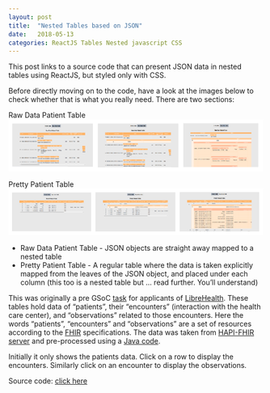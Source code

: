 ```yaml
---
layout: post
title:  "Nested Tables based on JSON"
date:   2018-05-13
categories: ReactJS Tables Nested javascript CSS
---
```


This post links to a source code that can present JSON data in nested tables using ReactJS, but styled only with CSS.

Before directly moving on to the code, have a look at the images below to check whether that is what you really need. There are two sections:

Raw Data Patient Table  
![Raw Data Patient Table](/assets/nested-table-raw.png)

Pretty Patient Table  
![Pretty Patient Table](/assets/nested-table-pretty.png)

- Raw Data Patient Table - JSON objects are straight away mapped to a nested table
- Pretty Patient Table - A regular table where the data is taken explicitly mapped from the leaves of the JSON object, and placed under each column (this too is a nested table but … read further. You’ll understand)

This was originally a pre GSoC [task][task] for applicants of [LibreHealth][librehealth]. These tables hold data of “patients”, their “encounters” (interaction with the health care center), and “observations” related to those encounters. Here the words “patients”, “encounters” and “observations” are a set of resources according to the [FHIR][fhir] specifications. The data was taken from [HAPI-FHIR server][hapi-server] and pre-processed using a [Java code][java-code].

Initially it only shows the patients data. Click on a row to display the encounters. Similarly click on an encounter to display the observations.

Source code: [click here][source-code]



[task]:        https://gitlab.com/librehealth/toolkit/lh-toolkit/issues/34#note_59349039
[librehealth]: https://librehealth.io/
[fhir]:        https://www.hl7.org/fhir/overview.html
[hapi-server]: http://hapi.fhir.org
[java-code]:   https://github.com/SuKSW/PatientDataViewer
[source-code]: https://github.com/SuKSW/PatientsEncObs.git